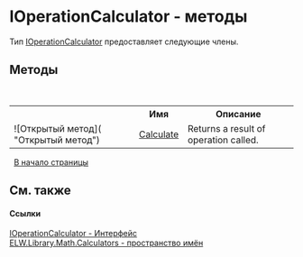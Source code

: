 # IOperationCalculator - методы
 

Тип <a href="T_ELW_Library_Math_Calculators_IOperationCalculator">IOperationCalculator</a> предоставляет следующие члены.


## Методы
&nbsp;<table><tr><th></th><th>Имя</th><th>Описание</th></tr><tr><td>![Открытый метод]( "Открытый метод")</td><td><a href="M_ELW_Library_Math_Calculators_IOperationCalculator_Calculate">Calculate</a></td><td>
Returns a result of operation called.</td></tr></table>&nbsp;
<a href="#ioperationcalculator---методы">В начало страницы</a>

## См. также


#### Ссылки
<a href="T_ELW_Library_Math_Calculators_IOperationCalculator">IOperationCalculator - Интерфейс</a><br /><a href="N_ELW_Library_Math_Calculators">ELW.Library.Math.Calculators - пространство имён</a><br />